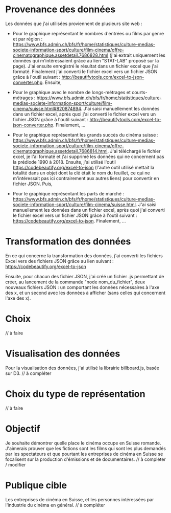 # Provenance des données

Les données que j'ai utilisées proviennent de plusieurs site web :

* Pour le graphique représentant le nombres d'entrées ou films par genre et par région : https://www.bfs.admin.ch/bfs/fr/home/statistiques/culture-medias-societe-information-sport/culture/film-cinema/offre-cinematographique.assetdetail.7686828.html (j'ai extrait uniquement les données qui m'intéressaient grâce au lien "STAT-LAB" proposé sur la page). J'ai ensuite enregistré le résultat dans un fichier excel que j'ai formaté. Finalement j'ai converti le fichier excel vers un fichier JSON grâce à l'outil suivant : http://beautifytools.com/excel-to-json-converter.php. Ensuite, 


* Pour le graphique avec le nombre de longs-métrages et courts-métrages : https://www.bfs.admin.ch/bfs/fr/home/statistiques/culture-medias-societe-information-sport/culture/film-cinema/suisse.html#820874894. J'ai saisi manuellement les données dans un fichier excel, après quoi j'ai converti le fichier excel vers un fichier JSON grâce à l'outil suivant : http://beautifytools.com/excel-to-json-converter.php. Finalement, ...




* Pour le graphique représentant les grands succès du cinéma suisse : https://www.bfs.admin.ch/bfs/fr/home/statistiques/culture-medias-societe-information-sport/culture/film-cinema/offre-cinematographique.assetdetail.7686814.html. J'ai téléchargé le fichier excel, je l'ai formaté et j'ai supprimé les données qui ne concernent pas la prédiode 1990 à 2018. Ensuite, j'ai utilisé l'outil https://codebeautify.org/excel-to-json (l'autre outil utilisé mettait la totalité dans un objet dont la clé était le nom du feuillet, ce qui ne m'intéressait pas ici contrairement aux autres liens) pour convertir en fichier JSON. Puis,


* Pour le graphique représentant les parts de marché : https://www.bfs.admin.ch/bfs/fr/home/statistiques/culture-medias-societe-information-sport/culture/film-cinema/suisse.html. J'ai saisi manuellement les données dans un fichier excel, après quoi j'ai converti le fichier excel vers un fichier JSON grâce à l'outil suivant : https://codebeautify.org/excel-to-json. Finalement, ...




# Transformation des données

En ce qui concerne la transformation des données, j'ai converti les fichiers Excel vers des fichiers JSON grâce au lien suivant : https://codebeautify.org/excel-to-json

Ensuite, pour chacun des fichier JSON, j'ai créé un fichier .js permettant de créer, au lancement de la commande "node nom_du_fichier", deux nouveaux fichiers JSON : un comportant les données nécessaires à l'axe des x, et un second avec les données à afficher (sans celles qui concernent l'axe des x).

# Choix
// à faire 

# Visualisation des données

Pour la visualisation des données, j'ai utilisé la librairie billboard.js, basée sur D3.
// à compléter

# Choix du type de représentation
// à faire 

# Objectif

Je souhaite démontrer quelle place le cinéma occupe en Suisse romande. J'aimerais prouver que les fictions sont les films qui sont les plus demandés par les spectateurs et que pourtant les entreprises de cinéma en Suisse se focalisent sur la production d'émissions et de documentaires.
// à compléter / modifier

# Publique cible
Les entreprises de cinéma en Suisse, et les personnes intéressées par l'industrie du cinéma en général.
// à compléter